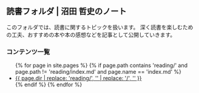 <link href="https://satoshi-numata.github.io/notes/custom.css" rel="stylesheet">
<link href="https://use.fontawesome.com/releases/v6.7.2/css/all.css" rel="stylesheet">

## 読書フォルダ | 沼田 哲史のノート

このフォルダでは、読書に関するトピックを扱います。
深く読書を楽しむための工夫、おすすめの本や本の感想などを記事として公開していきます。

### コンテンツ一覧

<ul>
  {% for page in site.pages %}
    {% if page.path contains 'reading/' and page.path != 'reading/index.md' and page.name == 'index.md' %}
      <li><a href="{{ page.url }}">{{ page.dir | replace: 'reading/', '' | replace: '/', '' }}</a></li>
    {% endif %}
  {% endfor %}
</ul>
